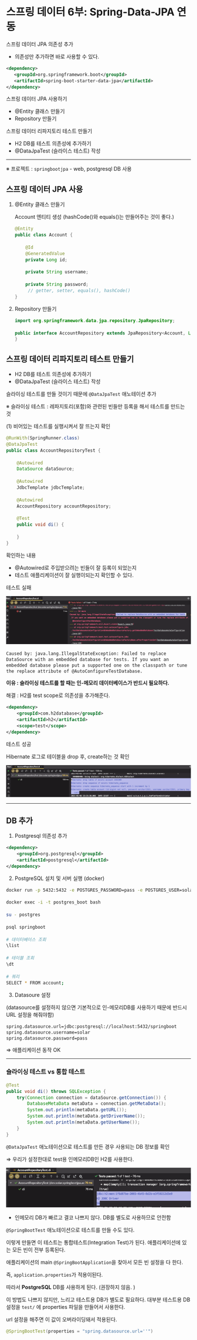 # 스프링 데이터 6부: Spring-Data-JPA 연동

스프링 데이터 JPA 의존성 추가

* 의존성만 추가하면 바로 사용할 수 있다.

```xml
<dependency>
   <groupId>org.springframework.boot</groupId>
   <artifactId>spring-boot-starter-data-jpa</artifactId>
</dependency>
```

스프링 데이터 JPA 사용하기

* @Entity 클래스 만들기
* Repository 만들기

스프링 데이터 리파지토리 테스트 만들기

* H2 DB를 테스트 의존성에 추가하기
* @DataJpaTest (슬라이스 테스트) 작성

---

※ 프로젝트 : `springbootjpa` - web, postgresql DB 사용



## 스프링 데이터 JPA 사용

1. @Entity 클래스 만들기

   Account 엔티티 생성 (hashCode()와 equals()는 만들어주는 것이 좋다.)

   ```java
   @Entity
   public class Account {
   
       @Id
       @GeneratedValue
       private Long id;
   
       private String username;
   
       private String password;
     	// getter, setter, equals(), hashCode()
   }
   ```

2. Repository 만들기

   ```java
   import org.springframework.data.jpa.repository.JpaRepository;
   
   public interface AccountRepository extends JpaRepository<Account, Long> {
   }
   ```



## 스프링 데이터 리파지토리 테스트 만들기

* H2 DB를 테스트 의존성에 추가하기
* @DataJpaTest (슬라이스 테스트) 작성

슬라이싱 테스트를 만들 것이기 때문에 `@DataJpaTest` 애노테이션 추가

※ 슬라이싱 테스트 : 레파지토리(포함)와 관련된 빈들만 등록을 해서 테스트를 만드는 것



(1) 비어있는 테스트를 실행시켜서 잘 뜨는지 확인

```java
@RunWith(SpringRunner.class)
@DataJpaTest
public class AccountRepositoryTest {

    @Autowired
    DataSource dataSource;

    @Autowired
    JdbcTemplate jdbcTemplate;

    @Autowired
    AccountRepository accountRepository;

    @Test
    public void di() {
        
    }
}
```

확인하는 내용

* @Autowired로 주입받으려는 빈들이 잘 등록이 되었는지
* 테스트 애플리케이션이 잘 실행이되는지 확인할 수 있다.



테스트 실패

![image-20210103232915349](images/image-20210103232915349.png)

```
Caused by: java.lang.IllegalStateException: Failed to replace DataSource with an embedded database for tests. If you want an embedded database please put a supported one on the classpath or tune the replace attribute of @AutoConfigureTestDatabase.
```

**이유 : 슬라이싱 테스트를 할 때는 인-메모리 데이터베이스가 반드시 필요하다.**

해결 : H2를 test scope로 의존성을 추가해준다.

```xml
<dependency>
    <groupId>com.h2database</groupId>
    <artifactId>h2</artifactId>
    <scope>test</scope>
</dependency>
```



테스트 성공

Hibernate 로그로 테이블을 drop 후, create하는 것 확인

![image-20210103233305943](images/image-20210103233305943.png)



---

## DB 추가

1. Postgresql 의존성 추가

```xml
<dependency>
    <groupId>org.postgresql</groupId>
    <artifactId>postgresql</artifactId>
</dependency>
```

2. PostgreSQL 설치 및 서버 실행 (docker)

```sh
docker run -p 5432:5432 -e POSTGRES_PASSWORD=pass -e POSTGRES_USER=solar -e POSTGRES_DB=springboot --name postgres_boot -d postgres

docker exec -i -t postgres_boot bash

su - postgres

psql springboot

# 데이터베이스 조회
\list

# 테이블 조회
\dt

# 쿼리
SELECT * FROM account;
```

3. Datasoure 설정

(datasource를 설정하지 않으면 기본적으로 인-메모리DB를 사용하기 때문에 반드시 URL 설정을 해줘야함)

```properties
spring.datasource.url=jdbc:postgresql://localhost:5432/springboot
spring.datasource.username=solar
spring.datasource.password=pass
```



⇒ 애플리케이션 동작 OK



---

### 슬라이싱 테스트 vs 통합 테스트

```java
@Test
public void di() throws SQLException {
    try(Connection connection = dataSource.getConnection()) {
        DatabaseMetaData metaData = connection.getMetaData();
        System.out.println(metaData.getURL());
        System.out.println(metaData.getDriverName());
        System.out.println(metaData.getUserName());
    }
}
```



`@DataJpaTest` 애노테이션으로 테스트를 만든 경우 사용되는 DB 정보를 확인

⇒ 우리가 설정한대로 test용 인메모리DB인 H2를 사용한다.

![image-20210104000059966](images/image-20210104000059966.png)

* 인메모리 DB가 빠르고 결코 나쁘지 않다. DB를 별도로 사용하므로 안전함



`@SpringBootTest` 애노테이션으로 테스트를 만들 수도 있다.

이렇게 만들면 이 테스트는 통합테스트(Integration Test)가 된다. 애플리케이션에 있는 모든 빈이 전부 등록된다.

애플리케이션의 main `@SpringBootApplication`을 찾아서 모든 빈 설정을 다 한다.

즉, `application.properties`가 적용이된다.

따라서 **PostgreSQL** DB를 사용하게 된다. (권장하지 않음. )

이 방법도 나쁘지 않지만, 느리고 테스트용 DB가 별도로 필요하다. 대부분 테스트용 DB설정을 `test/` 에 properties 파일을 만들어서 사용한다.



url 설정을 해주면 이 값이 오버라이딩돼서 적용된다.

```java
@SpringBootTest(properties = "spring.datasource.url=''")
```









